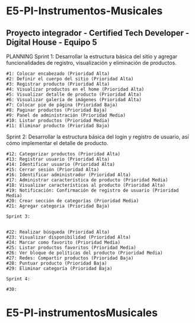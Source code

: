 # E5-PI-Instrumentos-Musicales
Proyecto integrador - Certified Tech Developer - Digital House - Equipo 5
--------------------------------------------------------------------------

PLANNING
  Sprint 1:
            Desarrollar la estructura básica del
            sitio y agregar funcionalidades de
            registro, visualización y eliminación
            de productos.

    #1: Colocar encabezado (Prioridad Alta)
    #2: Definir el cuerpo del sitio (Prioridad Alta)
    #3: Registrar producto (Prioridad Alta)
    #4: Visualizar productos en el home (Prioridad Alta)
    #5: Visualizar detalle de producto (Prioridad Alta)
    #6: Visualizar galería de imágenes (Prioridad Alta)
    #7: Colocar pie de página (Prioridad Baja)
    #8: Paginar productos (Prioridad Baja)
    #9: Panel de administración (Prioridad Media)
    #10: Listar productos (Prioridad Media)
    #11: Eliminar producto (Prioridad Baja)

  Sprint 2:
            Desarrollar la estructura básica del
            login y registro de usuario, así
            cómo implementar el detalle de
            producto.

    #12: Categorizar productos (Prioridad Alta)
    #13: Registrar usuario (Prioridad Alta)
    #14: Identificar usuario (Prioridad Alta)
    #15: Cerrar sesión (Prioridad Alta)
    #16: Identificar administrador (Prioridad Alta)
    #17: Administrar característica de producto (Prioridad Media)
    #18: Visualizar características al producto (Prioridad Alta)
    #19: Notificación: Confirmación de registro de usuario (Prioridad Media)
    #20: Crear sección de categorías (Prioridad Media)
    #21: Agregar categoria (Prioridad Baja)

    Sprint 3:


    #22: Realizar búsqueda (Prioridad Alta)
    #23: Visualizar disponibilidad (Prioridad Alta)
    #24: Marcar como favorito (Prioridad Media)
    #25: Listar productos favoritos (Prioridad Media)
    #26: Ver bloque de políticas del producto (Prioridad Media)
    #27: Redes: Compartir productos (Prioridad Baja)
    #28: Puntuar producto (Prioridad Baja)
    #29: Eliminar categoría (Prioridad Baja)

    Sprint 4:

    #30: 
      
# E5-PI-instrumentosMusicales

